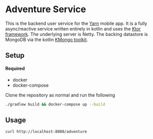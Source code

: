 # Adventure Service

This is the backend user service for the [Yarn](https://github.com/Awilg/yarn-android) mobile app. 
It is a fully async/reactive service written entirely in kotlin and uses the 
[Ktor framework](https://github.com/ktorio/ktor). The underlying server is Netty. The backing datastore is
 MongoDB via the kotlin [KMongo toolkit](https://github.com/ktorio/ktor). 

## Setup
#### Required
- docker 
- docker-compose

Clone the repository as normal and run the following
```bash
./gradlew build && docker-compose up --build
```

## Usage

```
curl http://localhost:8080/adventure
```

